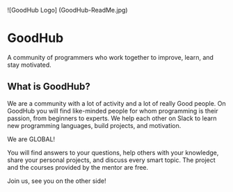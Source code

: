 ![GoodHub Logo] (GoodHub-ReadMe.jpg)

# GoodHub
A community of programmers who work together to improve, learn, and stay motivated.

## What is GoodHub?
We are a community with a lot of activity and a lot of really Good people.
On GoodHub you will find like-minded people for whom programming is their passion, from beginners to experts.
We help each other on Slack to learn new programming languages, build projects, and motivation.

We are GLOBAL!

You will find answers to your questions, help others with your knowledge, share your personal projects, and discuss every smart topic.
The project and the courses provided by the mentor are free.

Join us, see you on the other side!